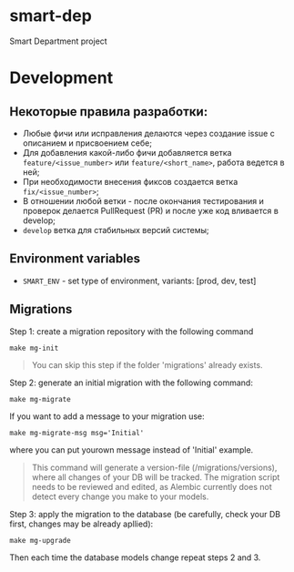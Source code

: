 # smart-dep
Smart Department project

# Development

## Некоторые правила разработки:
- Любые фичи или исправления делаются через создание issue с описанием и присвоением себе;
- Для добавления какой-либо фичи добавляется ветка `feature/<issue_number>` или `feature/<short_name>`, работа ведется в ней;
- При необходимости внесения фиксов создается ветка `fix/<issue_number>`;
- В отношении любой ветки - после окончания тестирования и проверок делается PullRequest (PR) и после уже код вливается в develop;
- `develop` ветка для стабильных версий системы;

## Environment variables

- `SMART_ENV` - set type of environment, variants: [prod, dev, test]

## Migrations 

Step 1: create a migration repository with the following command

```make 
make mg-init
```
> You can skip this step if the folder 'migrations' already exists. 

Step 2: generate an initial migration with the following command:

```make
make mg-migrate
```
If you want to add a message to your migration use:
```make
make mg-migrate-msg msg='Initial'
```
where you can put yourown message instead of 'Initial' example. 

> This command will generate a version-file (/migrations/versions), where all changes of your DB will be tracked. The migration script needs to be reviewed and edited, as Alembic currently does not detect every change you make to your models. 

Step 3: apply the migration to the database (be carefully, check your DB first, changes may be already apllied):
```make
make mg-upgrade 
```

Then each time the database models change repeat steps 2 and 3. 
